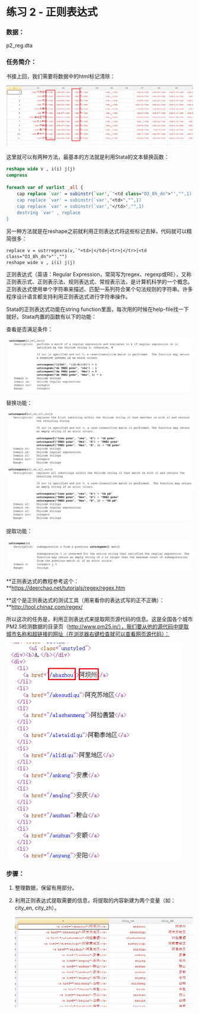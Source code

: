# 练习 2 - 正则表达式

### 数据：

p2_reg.dta



### 任务简介：

书接上回，我们需要将数据中的html标记清除：

![](../../img/PM25_html.png)

这里就可以有两种方法，最基本的方法就是利用Stata的文本替换函数：

```Stata
reshape wide v , i(i) j(j)
compress

foreach var of varlist _all {
	cap replace `var' = subinstr(`var',`"<td class="O3_8h_dn">"',"",1) 
	cap replace `var' = subinstr(`var',"<td>","",1) 
	cap replace `var' = subinstr(`var',"</td>","",1)
	destring `var' , replace
}
```

另一种方法就是在reshape之前就利用正则表达式将这些标记去掉，代码就可以精简很多：

```
replace v = ustrregexra(v,`"<td>|</td>|<tr>|</tr>|<td class="O3_8h_dn">"',"")
reshape wide v , i(i) j(j)
```

正则表达式（英语：Regular Expression，常简写为regex、regexp或RE），又称正则表示式、正则表示法、规则表达式、常规表示法，是计算机科学的一个概念。正则表达式使用单个字符串来描述、匹配一系列符合某个句法规则的字符串。许多程序设计语言都支持利用正则表达式进行字符串操作。

Stata的正则表达式功能在string function里面，每次用的时候在help-file找一下就好。Stata内置的函数有以下的功能：

查看是否满足条件：

![](../../img/help_reg1.png)

替换功能：

![](../../img/help_reg2.png)

提取功能：

![](../../img/help_reg3.png)

**正则表达式的教程参考这个：**https://deerchao.net/tutorials/regex/regex.htm

**这个是正则表达式的测试工具（用来看你的表达式写的正不正确）：**http://tool.chinaz.com/regex/

所以这次的任务是，利用正则表达式来提取网页源代码的信息。这是全国各个城市PM2.5检测数据的目录页（http://www.pm25.in/），我们要从他的源代码中提取城市名称和超链接的网址（在浏览器右键检查就可以查看网页源代码）：

![](../../img/p2_reg1.png)

### 步骤：

1. 整理数据，保留有用部分。

2. 利用正则表达式提取需要的信息，将提取的内容新建为两个变量（如：city_en,
   city_zh）。

   ![](../../img/p2_reg2.png)
